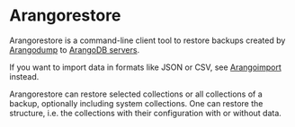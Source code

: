 Arangorestore
=============

Arangorestore is a command-line client tool to restore backups created by
[Arangodump](../Arangodump/README.md) to [ArangoDB servers](../Arangod.md).

If you want to import data in formats like JSON or CSV, see
[Arangoimport](../Arangoimport/README.md) instead.

Arangorestore can restore selected collections or all collections of a backup,
optionally including system collections. One can restore the structure, i.e.
the collections with their configuration with or without data.

